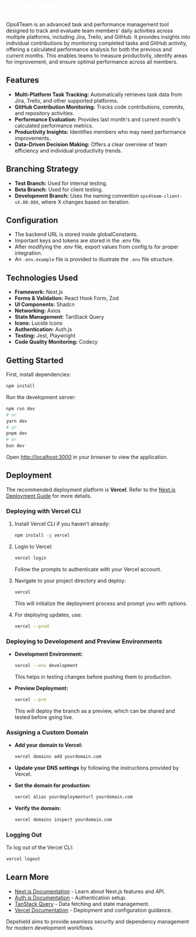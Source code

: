 

![Ops4Team Logo](./public/logo/Ops4TeamLogo.png)

Ops4Team is an advanced task and performance management tool designed to track and evaluate team members' daily activities across multiple platforms, including Jira, Trello, and GitHub. It provides insights into individual contributions by monitoring completed tasks and GitHub activity, offering a calculated performance analysis for both the previous and current months. This enables teams to measure productivity, identify areas for improvement, and ensure optimal performance across all members.

## Features

- **Multi-Platform Task Tracking:** Automatically retrieves task data from Jira, Trello, and other supported platforms.
- **GitHub Contribution Monitoring:** Tracks code contributions, commits, and repository activities.
- **Performance Evaluation:** Provides last month's and current month's calculated performance metrics.
- **Productivity Insights:** Identifies members who may need performance improvements.
- **Data-Driven Decision Making:** Offers a clear overview of team efficiency and individual productivity trends.

## Branching Strategy

- **Test Branch:** Used for internal testing.
- **Beta Branch:** Used for client testing.
- **Development Branch:** Uses the naming convention `ops4team-client-vX.00.00X`, where X changes based on iteration.

## Configuration

- The backend URL is stored inside globalConstants.
- Important keys and tokens are stored in the .env file.
- After modifying the .env file, export values from config.ts for proper integration.
- An `.env.example` file is provided to illustrate the `.env` file structure.

## Technologies Used

- **Framework:** Next.js
- **Forms & Validation:** React Hook Form, Zod
- **UI Components:** Shadcn
- **Networking:** Axios
- **State Management:** TanStack Query
- **Icons:** Lucide Icons
- **Authentication:** Auth.js
- **Testing:** Jest, Playwright
- **Code Quality Monitoring:** Codecy

## Getting Started

First, install dependencies:

```bash
npm install
```

Run the development server:

```bash
npm run dev
# or
yarn dev
# or
pnpm dev
# or
bun dev
```

Open [http://localhost:3000](http://localhost:3000) in your browser to view the application.

## Deployment

The recommended deployment platform is **Vercel**. Refer to the [Next.js Deployment Guide](https://nextjs.org/docs/deployment) for more details.

### Deploying with Vercel CLI

1. Install Vercel CLI if you haven’t already:
   
   ```bash
   npm install -g vercel
   ```

2. Login to Vercel:
   
   ```bash
   vercel login
   ```

   Follow the prompts to authenticate with your Vercel account.

3. Navigate to your project directory and deploy:
   
   ```bash
   vercel
   ```

   This will initialize the deployment process and prompt you with options.

4. For deploying updates, use:
   
   ```bash
   vercel --prod
   ```

### Deploying to Development and Preview Environments

- **Development Environment:**
  
  ```bash
  vercel --env development
  ```
  
  This helps in testing changes before pushing them to production.

- **Preview Deployment:**
  
  ```bash
  vercel --pre
  ```
  
  This will deploy the branch as a preview, which can be shared and tested before going live.

### Assigning a Custom Domain

- **Add your domain to Vercel:**
  
  ```bash
  vercel domains add yourdomain.com
  ```

- **Update your DNS settings** by following the instructions provided by Vercel.

- **Set the domain for production:**
  
  ```bash
  vercel alias yourdeploymenturl yourdomain.com
  ```

- **Verify the domain:**
  
  ```bash
  vercel domains inspect yourdomain.com
  ```

### Logging Out

To log out of the Vercel CLI:

```bash
vercel logout
```

## Learn More

- [Next.js Documentation](https://nextjs.org/docs) - Learn about Next.js features and API.
- [Auth.js Documentation](https://authjs.com/docs) - Authentication setup.
- [TanStack Query](https://tanstack.com/docs) - Data fetching and state management.
- [Vercel Documentation](https://vercel.com/docs) - Deployment and configuration guidance.

Depshield aims to provide seamless security and dependency management for modern development workflows.